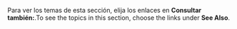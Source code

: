 <span data-ttu-id="20df0-101">Para ver los temas de esta sección, elija los enlaces en **Consultar también:**.</span><span class="sxs-lookup"><span data-stu-id="20df0-101">To see the topics in this section, choose the links under **See Also**.</span></span>